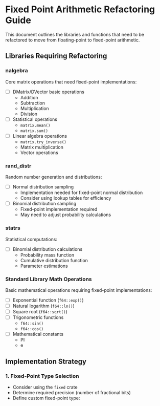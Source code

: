 # Fixed Point Arithmetic Refactoring Guide

This document outlines the libraries and functions that need to be refactored to move from floating-point to fixed-point arithmetic.

## Libraries Requiring Refactoring

### nalgebra
Core matrix operations that need fixed-point implementations:
- [ ] DMatrix/DVector basic operations
  - Addition
  - Subtraction
  - Multiplication
  - Division
- [ ] Statistical operations
  - `matrix.mean()`
  - `matrix.sum()`
- [ ] Linear algebra operations
  - `matrix.try_inverse()`
  - Matrix multiplication
  - Vector operations

### rand_distr
Random number generation and distributions:
- [ ] Normal distribution sampling
  - Implementation needed for fixed-point normal distribution
  - Consider using lookup tables for efficiency
- [ ] Binomial distribution sampling
  - Fixed-point implementation required
  - May need to adjust probability calculations

### statrs
Statistical computations:
- [ ] Binomial distribution calculations
  - Probability mass function
  - Cumulative distribution function
  - Parameter estimations

### Standard Library Math Operations
Basic mathematical operations requiring fixed-point implementations:
- [ ] Exponential function (`f64::exp()`)
- [ ] Natural logarithm (`f64::ln()`)
- [ ] Square root (`f64::sqrt()`)
- [ ] Trigonometric functions
  - `f64::sin()`
  - `f64::cos()`
- [ ] Mathematical constants
  - PI
  - e

## Implementation Strategy

### 1. Fixed-Point Type Selection
- Consider using the `fixed` crate
- Determine required precision (number of fractional bits)
- Define custom fixed-point type: 